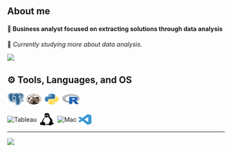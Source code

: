## About me
#### 🎯 Business analyst focused on extracting solutions through data analysis

🌱 *Currently studying more about data analysis.*  

<div>
    <a href="https://www.linkedin.com/in/zibiaribeiro" target="_blank">
        <img loading="lazy" src="https://img.shields.io/badge/-LinkedIn-black?style=for-the-badge&logo=linkedin&logoColor=blue">
    </a>   
</div>

## ⚙️ Tools, Languages, and OS
<div style="display: inline_block">  
<img align="center" alt="PostgreSQL" height="30" width="40" src="https://github.com/devicons/devicon/blob/master/icons/postgresql/postgresql-plain.svg"> 
<img align="center" alt="DBeaver" height="25" width="35" src="https://github.com/devicons/devicon/blob/master/icons/dbeaver/dbeaver-original.svg">
<img align="center" alt="Python" height="30" width="40" src="https://github.com/devicons/devicon/blob/master/icons/python/python-original.svg">
<img align="center" alt="R" height="30" width="40" src="https://github.com/devicons/devicon/blob/master/icons/r/r-original.svg">
<br>
<br>
   
<img align="center" alt="Tableau" height="30" width="40" src="https://simpleicons.org/icons/tableau.svg">
<img align="center" alt="Linux" height="30" width="40" src="https://github.com/devicons/devicon/blob/master/icons/linux/linux-plain.svg">
<img align="center" alt="Mac" height="30" width="40" src="https://simpleicons.org/icons/apple.svg">
<img align="center" alt="VScode" height="25" width="30" src="https://github.com/devicons/devicon/blob/master/icons/vscode/vscode-plain.svg">
</div>

  ---

<img src="https://github-readme-stats.vercel.app/api/top-langs/?username=zibia-cunha&theme=radical&hide_border=true&include_all_commits=true&count_private=true&layout=compact">
  

